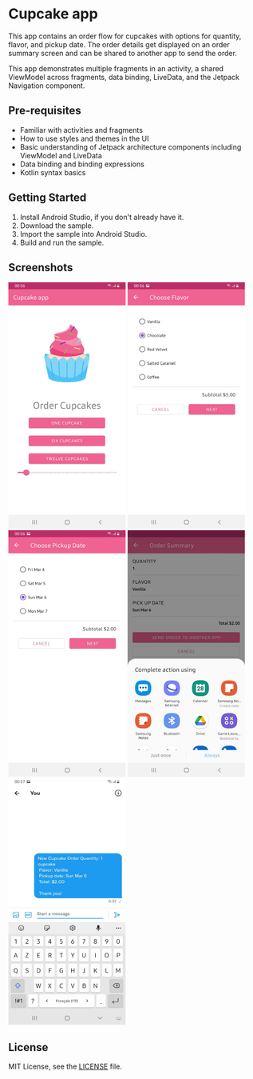 Cupcake app
=================================

This app contains an order flow for cupcakes with options for quantity, flavor, and pickup date.
The order details get displayed on an order summary screen and can be shared to another app to
send the order.

This app demonstrates multiple fragments in an activity, a shared ViewModel across fragments,
data binding, LiveData, and the Jetpack Navigation component.


Pre-requisites
--------------
* Familiar with activities and fragments
* How to use styles and themes in the UI
* Basic understanding of Jetpack architecture components including ViewModel and LiveData
* Data binding and binding expressions
* Kotlin syntax basics


Getting Started
---------------
1. Install Android Studio, if you don't already have it.
2. Download the sample.
3. Import the sample into Android Studio.
4. Build and run the sample.

Screenshots
---------------
<img src="https://github.com/LoloziAnas/cupcake-android-app/blob/main/images/1.jpeg" width="235" height="493"> 
<img src="https://github.com/LoloziAnas/cupcake-android-app/blob/main/images/2.jpeg"  width="235" height="493"> 
<img src="https://github.com/LoloziAnas/cupcake-android-app/blob/main/images/3.jpeg"  width="235" height="493">  
<img src="https://github.com/LoloziAnas/cupcake-android-app/blob/main/images/4.jpeg"  width="235" height="493">
<img src="https://github.com/LoloziAnas/cupcake-android-app/blob/main/images/5.jpeg"  width="235" height="493">

License
--------
MIT License, see the [LICENSE](LICENSE) file.

